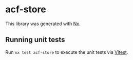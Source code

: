 # acf-store

This library was generated with [Nx](https://nx.dev).

## Running unit tests

Run `nx test acf-store` to execute the unit tests via [Vitest](https://vitest.dev/).
